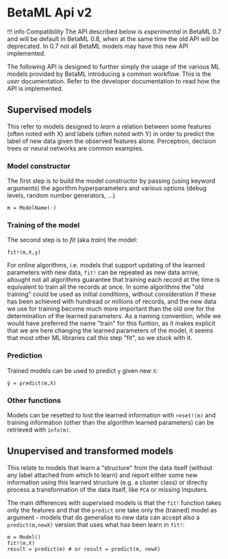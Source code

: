# BetaML Api v2

!!! info Compatibility
    The API described below is _experimental_ in BetaML 0.7 and will be default in BetaML 0.8, when at the same time the old API will be deprecated. In 0.7 not all BetaML models may have this new API implemented.


The following API is designed to further simply the usage of the various ML models provided by BetaML introducing a common workflow. This is the _user_ documentation. Refer to the developer documentation to read how the API is implemented. 

## Supervised models

This refer to models designed to _learn_ a relation between some features (often noted with X) and labels (often noted with Y) in order to predict the label of new data given the observed features alone. Perceptron, decision trees or neural networks are common examples.

### Model constructor

The first step is to build the model constructor by passing (using keyword arguments) the agorithm hyperparameters and various options (debug levels, random number generators, ...)


```
m = ModelName(⋅)
```

### Training of the model

The second step is to _fit_ (aka _train_) the model:
```
fit!(m,X,y)
```
For online algorithms, i.e. models that support updating of the learned parameters with new data, `fit!` can be repeated as new data arrive, altought not all algorithms guarantee that training each record at the time is equivalent to train all the records at once. In some algorithms the "old training" could be used as initial conditions, without consideration if these has been achieved with hundread or millions of records, and the new data we use for training become much more important than the old one for the determination of the learned parameters.
As a naming convention, while we would have preferred the name "train" for this funtion, as it makes explicit that we are here changing the learned parameters of the model, it seems that most other ML libraries call this step "fit", so we stuck with it. 

### Prediction

Trained models can be used to predict `y` given new `X`:

```
ŷ = predict(m,X)
```

### Other functions

Models can be resetted to lost the learned information with `reset!(m)` and training information (other than the algorithm learned parameters) can be retrieved with `info(m)`.

## Unupervised and transformed models

This relate to models that learn a "structure" from the data itself (without any label attached from which to learn) and report either some new information using this learned structure (e.g. a cluster class) or direclty process a transformation of the data itself, like `PCA` or missing imputers.

The main differences with supervised models is that the `fit!` function takes only the features and that the `predict` one take only the (trained) model as argument - models that do generalise to new data can accept also a `predict(m,newX)` version that uses what has been learn in `fit!`:

```
m = Model()
fit!(m,X)
result = predict(m) # or result = predict(m, newX)
```